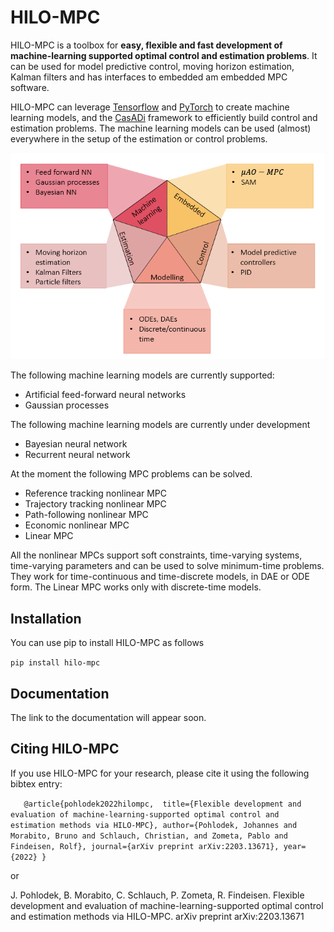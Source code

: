 HILO-MPC 
=========

HILO-MPC is a toolbox for **easy, flexible and fast development of machine-learning supported optimal control and estimation problems**.
It can be used for model predictive control, moving horizon estimation, Kalman filters and has interfaces to embedded am 
embedded MPC software. 

HILO-MPC can leverage [Tensorflow](https://www.tensorflow.org/) and [PyTorch](https://pytorch.org/)
to create machine learning models, and the  [CasADi](https://web.casadi.org/) framework to efficiently
build control and estimation problems. The machine learning models can be used (almost) everywhere in the setup
of the estimation or control problems. 

![plot](doc/source/images/overview.png)

The following machine learning models are currently supported:

- Artificial feed-forward neural networks
- Gaussian processes
 
 The following machine learning models are currently under development
 
- Bayesian neural network
- Recurrent neural network

At the moment the following MPC problems can be solved. 

- Reference tracking nonlinear MPC
- Trajectory tracking nonlinear MPC
- Path-following nonlinear MPC
- Economic nonlinear MPC
- Linear MPC

All the nonlinear MPCs support soft constraints, time-varying 
systems, time-varying parameters and can be used to solve minimum-time problems. They work for time-continuous
and time-discrete models, in DAE or ODE form. The Linear MPC works only with discrete-time models. 

Installation
-------------
You can use pip to install HILO-MPC as follows 

``
pip install hilo-mpc
``

Documentation
-------------
The link to the documentation will appear soon.

Citing HILO-MPC
---------------
If you use HILO-MPC for your research, please cite it using the following bibtex entry:

``   
@article{pohlodek2022hilompc, 
       title={Flexible development and evaluation of machine-learning-supported optimal control and estimation methods via HILO-MPC},
      author={Pohlodek, Johannes and Morabito, Bruno and Schlauch, Christian, and Zometa, Pablo and Findeisen, Rolf},
      journal={arXiv preprint arXiv:2203.13671},
      year={2022}
    }
``

or

J. Pohlodek, B. Morabito, C. Schlauch, P. Zometa, R. Findeisen. 
Flexible development and evaluation of machine-learning-supported optimal control and estimation methods via HILO-MPC. arXiv preprint arXiv:2203.13671
